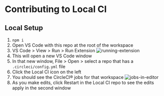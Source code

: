 # Contributing to Local CI

## Local Setup

1. `npm i`
1. Open VS Code with this repo at the root of the workspace
1. VS Code > View > Run > Run Extension
![running-extension](https://user-images.githubusercontent.com/4063887/138580704-bcbef5ca-efce-461a-a97a-dcb335556498.gif)
1. This will open a new VS Code window
1. In that new window, File > Open > select a repo that has a `.circleci/config.yml` file
1. Click the Local CI icon on the left
1. You should see the CircleCI® jobs for that workspace
![jobs-in-editor](https://user-images.githubusercontent.com/4063887/138580844-4e882117-06dc-4eb0-b42d-5a7be18ebd38.gif)
1. As you make edits, click Restart in the Local CI repo to see the edits apply in the second window
